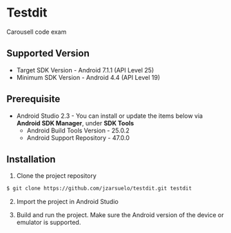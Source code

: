 # Testdit

Carousell code exam


## Supported Version

- Target SDK Version - Android 7.1.1 (API Level 25)
- Minimum SDK Version - Android 4.4 (API Level 19)

## Prerequisite
- Android Studio 2.3 - You can install or update the items below via **Android SDK Manager**, under **SDK Tools**
  - Android Build Tools Version - 25.0.2
  - Android Support Repository - 47.0.0


## Installation

1. Clone the project repository

```sh
$ git clone https://github.com/jzarsuelo/testdit.git testdit
```

2. Import the project in Android Studio

3. Build and run the project. Make sure the Android version of the device or emulator is supported.